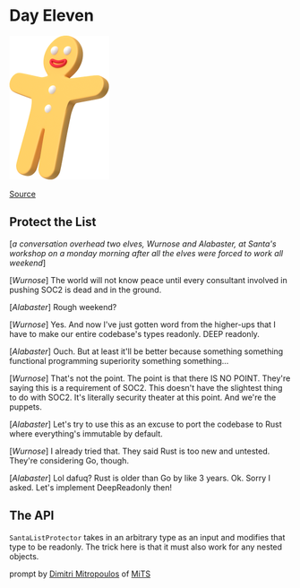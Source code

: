 # Day Eleven

<img src="day-11.png" width="178" height="257" alt="Gingerbread Man">

[Source](https://typehero.dev/challenge/day-11)

## Protect the List

[_a conversation overhead two elves, Wurnose and Alabaster, at Santa's workshop on a monday morning after all the elves were forced to work all weekend_]

[_Wurnose_] The world will not know peace until every consultant involved in pushing SOC2 is dead and in the ground.

[_Alabaster_] Rough weekend?

[_Wurnose_] Yes. And now I've just gotten word from the higher-ups that I have to make our entire codebase's types readonly. DEEP readonly.

[_Alabaster_] Ouch. But at least it'll be better because something something functional programming superiority something something…

[_Wurnose_] That's not the point. The point is that there IS NO POINT. They're saying this is a requirement of SOC2. This doesn't have the slightest thing to do with SOC2. It's literally security theater at this point. And we're the puppets.

[_Alabaster_] Let's try to use this as an excuse to port the codebase to Rust where everything's immutable by default.

[_Wurnose_] I already tried that. They said Rust is too new and untested. They're considering Go, though.

[_Alabaster_] Lol dafuq? Rust is older than Go by like 3 years. Ok. Sorry I asked. Let's implement DeepReadonly then!

## The API

`SantaListProtector` takes in an arbitrary type as an input and modifies that type to be readonly. The trick here is that it must also work for any nested objects.

prompt by [Dimitri Mitropoulos](https://github.com/dimitropoulos) of [MiTS](https://www.youtube.com/@MichiganTypeScript)
